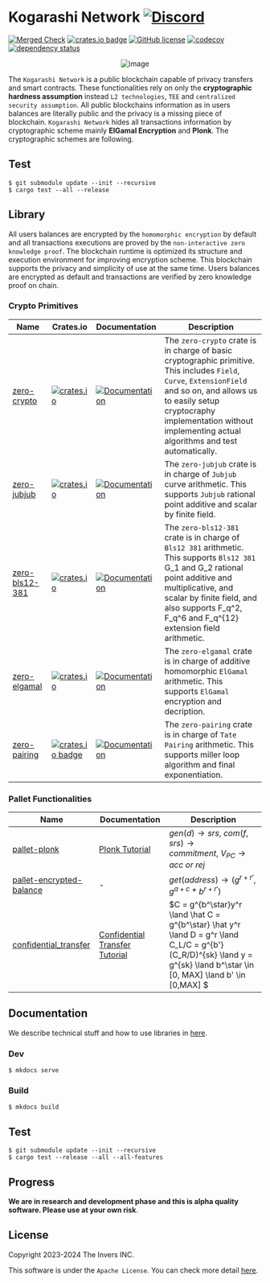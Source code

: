 # Kogarashi Network [![Discord](https://dcbadge.vercel.app/api/server/g3q7tsHKTd?style=social&compact=true)](https://discord.gg/g3q7tsHKTd)
[![Merged Check](https://github.com/KogarashiNetwork/Kogarashi/actions/workflows/merged.yml/badge.svg)](https://github.com/KogarashiNetwork/Kogarashi/actions/workflows/merged.yml) [![crates.io badge](https://img.shields.io/crates/v/zero-network.svg)](https://crates.io/crates/zero-network) [![GitHub license](https://img.shields.io/badge/license-GPL3%2FApache2-blue)](#LICENSE) [![codecov](https://codecov.io/gh/KogarashiNetwork/Kogarashi/branch/master/graph/badge.svg?token=QDWPAPMKLT)](https://codecov.io/gh/KogarashiNetwork/Kogarashi) [![dependency status](https://deps.rs/crate/zero-network/0.1.10/status.svg)](https://deps.rs/crate/zero-network/0.1.10)

<div align="center">
    <img alt="image" src="https://github.com/KogarashiNetwork/Kogarashi/assets/39494661/5a40d34b-8501-4fe4-a59e-2d097bde154d">
</div>

The `Kogarashi Network` is a public blockchain capable of privacy transfers and smart contracts. These functionalities rely on only the **cryptographic hardness assumption** instead `L2 technologies`, `TEE` and `centralized security assumption`. All public blockchains information as in users balances are literally public and the privacy is a missing piece of blockchain. `Kogarashi Network` hides all transactions information by cryptographic scheme mainly **ElGamal Encryption** and **Plonk**. The cryptographic schemes are following.

## Test

```shell
$ git submodule update --init --recursive
$ cargo test --all --release
```

## Library

All users balances are encrypted by the `homomorphic encryption` by default and all transactions executions are proved by the `non-interactive zero knowledge proof`. The blockchain runtime is optimized its structure and execution environment for improving encryption scheme. This blockchain supports the privacy and simplicity of use at the same time. Users balances are encrypted as default and transactions are verified by zero knowledge proof on chain.

### Crypto Primitives

| Name        | Crates.io | Documentation | Description |
|-------------|-----------|-----------|-----------|
| [zero-crypto](./master/primitive/crypto) | [![crates.io](https://img.shields.io/crates/v/zero-crypto.svg)](https://crates.io/crates/zero-crypto) | [![Documentation](https://docs.rs/zero-crypto/badge.svg)](https://docs.rs/zero-crypto) | The `zero-crypto` crate is in charge of basic cryptographic primitive. This includes `Field`, `Curve`, `ExtensionField` and so on, and allows us to easily setup cryptocraphy implementation without implementing actual algorithms and test automatically.
| [zero-jubjub](./master/primitive/jubjub) | [![crates.io](https://img.shields.io/crates/v/zero-jubjub.svg)](https://crates.io/crates/zero-jubjub) | [![Documentation](https://docs.rs/zero-jubjub/badge.svg)](https://docs.rs/zero-jubjub) |The `zero-jubjub` crate is in charge of `Jubjub` curve arithmetic. This supports `Jubjub` rational point additive and scalar by finite field.
| [zero-bls12-381](./master/primitive/bls12_381) |  [![crates.io](https://img.shields.io/crates/v/zero-bls12-381.svg)](https://crates.io/crates/zero-bls12-381) | [![Documentation](https://docs.rs/zero-bls12-381/badge.svg)](https://docs.rs/zero-bls12-381) |The `zero-bls12-381` crate is in charge of `Bls12 381` arithmetic. This supports `Bls12 381` G_1 and G_2 rational point additive and multiplicative, and scalar by finite field, and also supports F_q^2, F_q^6 and F_q^{12} extension field arithmetic.
| [zero-elgamal](./master/primitive/elgamal) | [![crates.io](https://img.shields.io/crates/v/zero-elgamal.svg)](https://crates.io/crates/zero-elgamal) | [![Documentation](https://docs.rs/zero-elgamal/badge.svg)](https://docs.rs/zero-elgamal) | The `zero-elgamal` crate is in charge of additive homomorphic `ElGamal` arithmetic. This supports `ElGamal` encryption and decription.
| [zero-pairing](./master/primitive/pairing) | [![crates.io badge](https://img.shields.io/crates/v/zero-pairing.svg)](https://crates.io/crates/zero-pairing) | [![Documentation](https://docs.rs/zero-pairing/badge.svg)](https://docs.rs/zero-pairing) | The `zero-pairing` crate is in charge of `Tate Pairing` arithmetic. This supports miller loop algorithm and final exponentiation.

### Pallet Functionalities

|Name|Documentation|Description|
|----|-------------|-----------|
| [pallet-plonk](./master/pallets/plonk) | [Plonk Tutorial](https://kogarashinetwork.github.io/Kogarashi/plonk_pallet/) |$gen(d) \rightarrow srs,\ com(f, srs) \rightarrow commitment,\ V_{PC} \rightarrow acc\ or\ rej$|
| [pallet-encrypted-balance](./master/pallets/encrypted_balance)|-|$get(address) \rightarrow (g^{r + r'}, g^{a + c} * b^{r + r'})$|
| [confidential_transfer](./master/pallets/confidential_transfer) | [Confidential Transfer Tutorial](https://kogarashinetwork.github.io/Kogarashi/confidential_transfer/) |$C = g^{b^\star}y^r \land \hat C = g^{b^\star} \hat y^r \land D = g^r \land C_L/C = g^{b'}(C_R/D)^{sk} \land y = g^{sk} \land b^\star \in [0, MAX] \land b' \in [0,MAX] $|

## Documentation

We describe technical stuff and how to use libraries in [here](https://kogarashinetwork.github.io/Kogarashi/).

### Dev

```
$ mkdocs serve
```

### Build

```
$ mkdocs build
```

## Test

```shell
$ git submodule update --init --recursive
$ cargo test --release --all --all-features
```

## Progress
**We are in research and development phase and this is alpha quality software. Please use at your own risk**.

## License
Copyright 2023-2024 The Invers INC.

This software is under the `Apache License`.
You can check more detail [here](./LICENSE).
